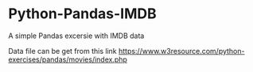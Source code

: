 # Python-Pandas-IMDB

A simple Pandas excersie with IMDB data 

Data file can be get from this link 
https://www.w3resource.com/python-exercises/pandas/movies/index.php
